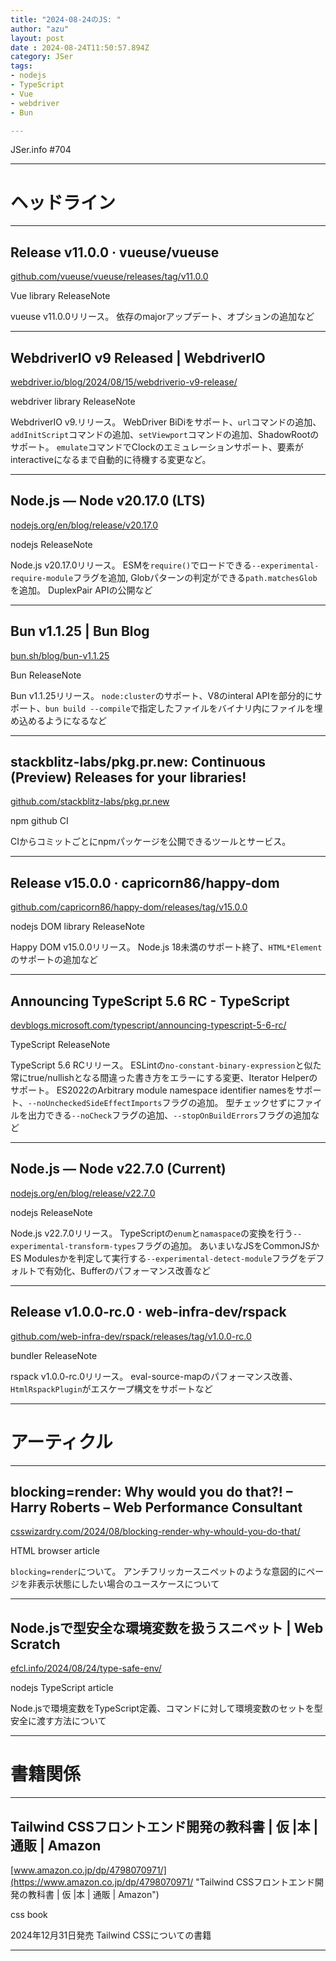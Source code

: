 ```yaml
---
title: "2024-08-24のJS: "
author: "azu"
layout: post
date : 2024-08-24T11:50:57.894Z
category: JSer
tags:
- nodejs
- TypeScript
- Vue
- webdriver
- Bun

---
```


JSer.info #704

----

<h1 class="site-genre">ヘッドライン</h1>

----

## Release v11.0.0 · vueuse/vueuse
[github.com/vueuse/vueuse/releases/tag/v11.0.0](https://github.com/vueuse/vueuse/releases/tag/v11.0.0 "Release v11.0.0 · vueuse/vueuse")
<p class="jser-tags jser-tag-icon"><span class="jser-tag">Vue</span> <span class="jser-tag">library</span> <span class="jser-tag">ReleaseNote</span></p>

vueuse v11.0.0リリース。
依存のmajorアップデート、オプションの追加など


----

## WebdriverIO v9 Released | WebdriverIO
[webdriver.io/blog/2024/08/15/webdriverio-v9-release/](https://webdriver.io/blog/2024/08/15/webdriverio-v9-release/ "WebdriverIO v9 Released | WebdriverIO")
<p class="jser-tags jser-tag-icon"><span class="jser-tag">webdriver</span> <span class="jser-tag">library</span> <span class="jser-tag">ReleaseNote</span></p>

WebdriverIO v9.リリース。
WebDriver BiDiをサポート、`url`コマンドの追加、`addInitScript`コマンドの追加、`setViewport`コマンドの追加、ShadowRootのサポート。
`emulate`コマンドでClockのエミュレーションサポート、要素がinteractiveになるまで自動的に待機する変更など。


----

## Node.js — Node v20.17.0 (LTS)
[nodejs.org/en/blog/release/v20.17.0](https://nodejs.org/en/blog/release/v20.17.0 "Node.js — Node v20.17.0 (LTS)")
<p class="jser-tags jser-tag-icon"><span class="jser-tag">nodejs</span> <span class="jser-tag">ReleaseNote</span></p>

Node.js v20.17.0リリース。
ESMを`require()`でロードできる`--experimental-require-module`フラグを追加,
Globパターンの判定ができる`path.matchesGlob`を追加。
DuplexPair APIの公開など


----

## Bun v1.1.25 | Bun Blog
[bun.sh/blog/bun-v1.1.25](https://bun.sh/blog/bun-v1.1.25 "Bun v1.1.25 | Bun Blog")
<p class="jser-tags jser-tag-icon"><span class="jser-tag">Bun</span> <span class="jser-tag">ReleaseNote</span></p>

Bun v1.1.25リリース。
`node:cluster`のサポート、V8のinteral APIを部分的にサポート、`bun build --compile`で指定したファイルをバイナリ内にファイルを埋め込めるようになるなど


----

## stackblitz-labs/pkg.pr.new: Continuous (Preview) Releases for your libraries!
[github.com/stackblitz-labs/pkg.pr.new](https://github.com/stackblitz-labs/pkg.pr.new "stackblitz-labs/pkg.pr.new: Continuous (Preview) Releases for your libraries!")
<p class="jser-tags jser-tag-icon"><span class="jser-tag">npm</span> <span class="jser-tag">github</span> <span class="jser-tag">CI</span></p>

CIからコミットごとにnpmパッケージを公開できるツールとサービス。


----

## Release v15.0.0 · capricorn86/happy-dom
[github.com/capricorn86/happy-dom/releases/tag/v15.0.0](https://github.com/capricorn86/happy-dom/releases/tag/v15.0.0 "Release v15.0.0 · capricorn86/happy-dom")
<p class="jser-tags jser-tag-icon"><span class="jser-tag">nodejs</span> <span class="jser-tag">DOM</span> <span class="jser-tag">library</span> <span class="jser-tag">ReleaseNote</span></p>

Happy DOM v15.0.0リリース。
Node.js 18未満のサポート終了、`HTML*Element`のサポートの追加など


----

## Announcing TypeScript 5.6 RC - TypeScript
[devblogs.microsoft.com/typescript/announcing-typescript-5-6-rc/](https://devblogs.microsoft.com/typescript/announcing-typescript-5-6-rc/ "Announcing TypeScript 5.6 RC - TypeScript")
<p class="jser-tags jser-tag-icon"><span class="jser-tag">TypeScript</span> <span class="jser-tag">ReleaseNote</span></p>

TypeScript 5.6 RCリリース。
ESLintの`no-constant-binary-expression`と似た常にtrue/nullishとなる間違った書き方をエラーにする変更、Iterator Helperのサポート。
ES2022のArbitrary module namespace identifier namesをサポート、`--noUncheckedSideEffectImports`フラグの追加。
型チェックせずにファイルを出力できる`--noCheck`フラグの追加、`--stopOnBuildErrors`フラグの追加など


----

## Node.js — Node v22.7.0 (Current)
[nodejs.org/en/blog/release/v22.7.0](https://nodejs.org/en/blog/release/v22.7.0 "Node.js — Node v22.7.0 (Current)")
<p class="jser-tags jser-tag-icon"><span class="jser-tag">nodejs</span> <span class="jser-tag">ReleaseNote</span></p>

Node.js v22.7.0リリース。
TypeScriptの`enum`と`namaspace`の変換を行う`--experimental-transform-types`フラグの追加。
あいまいなJSをCommonJSかES Modulesかを判定して実行する`--experimental-detect-module`フラグをデフォルトで有効化、Bufferのパフォーマンス改善など


----

## Release v1.0.0-rc.0 · web-infra-dev/rspack
[github.com/web-infra-dev/rspack/releases/tag/v1.0.0-rc.0](https://github.com/web-infra-dev/rspack/releases/tag/v1.0.0-rc.0 "Release v1.0.0-rc.0 · web-infra-dev/rspack")
<p class="jser-tags jser-tag-icon"><span class="jser-tag">bundler</span> <span class="jser-tag">ReleaseNote</span></p>

rspack v1.0.0-rc.0リリース。
eval-source-mapのパフォーマンス改善、`HtmlRspackPlugin`がエスケープ構文をサポートなど


----
<h1 class="site-genre">アーティクル</h1>

----

## blocking=render: Why would you do that?! – Harry Roberts – Web Performance Consultant
[csswizardry.com/2024/08/blocking-render-why-whould-you-do-that/](https://csswizardry.com/2024/08/blocking-render-why-whould-you-do-that/ "blocking=render: Why would you do that?! – Harry Roberts – Web Performance Consultant")
<p class="jser-tags jser-tag-icon"><span class="jser-tag">HTML</span> <span class="jser-tag">browser</span> <span class="jser-tag">article</span></p>

`blocking=render`について。
アンチフリッカースニペットのような意図的にページを非表示状態にしたい場合のユースケースについて


----

## Node.jsで型安全な環境変数を扱うスニペット | Web Scratch
[efcl.info/2024/08/24/type-safe-env/](https://efcl.info/2024/08/24/type-safe-env/ "Node.jsで型安全な環境変数を扱うスニペット | Web Scratch")
<p class="jser-tags jser-tag-icon"><span class="jser-tag">nodejs</span> <span class="jser-tag">TypeScript</span> <span class="jser-tag">article</span></p>

Node.jsで環境変数をTypeScript定義、コマンドに対して環境変数のセットを型安全に渡す方法について


----
<h1 class="site-genre">書籍関係</h1>

----

## Tailwind CSSフロントエンド開発の教科書 | 仮 |本 | 通販 | Amazon
[www.amazon.co.jp/dp/4798070971/](https://www.amazon.co.jp/dp/4798070971/ "Tailwind CSSフロントエンド開発の教科書 | 仮 |本 | 通販 | Amazon")
<p class="jser-tags jser-tag-icon"><span class="jser-tag">css </span> <span class="jser-tag">book</span></p>

2024年12月31日発売
Tailwind CSSについての書籍


----
